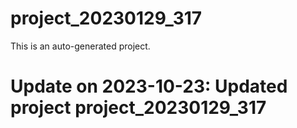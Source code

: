 # project_20230129_317

This is an auto-generated project.

# Update on 2023-10-23: Updated project project_20230129_317
